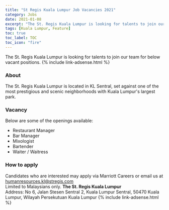 ```yaml
---
title: "St Regis Kuala Lumpur Job Vacancies 2021" 
category: Jobs 
date: 2021-01-08
excerpt: "The St. Regis Kuala Lumpur is looking for talents to join our team for Restaurant Manager, Bar Manager, Mixologist, Bartender, Waiter / Waitress positions" 
tags: [Kuala Lumpur, Feature] 
toc: true 
toc_label: TOC 
toc_icon: "fire" 
--- 
```


The St. Regis Kuala Lumpur is looking for talents to join our team for below vacant positions.
{% include link-adsense.html %} 

### About
The St. Regis Kuala Lumpur is located in KL Sentral, set against one of the most prestigious and scenic neighborhoods with Kuala Lumpur's largest park.

### Vacancy
Below are some of the openings available:
- Restaurant Manager
- Bar Manager
- Mixologist
- Bartender
- Waiter / Waitress

### How to apply
Candidates who are interested may apply via Marriott Careers or email us at humanresources.kl@stregis.com<br/>
Limited to Malaysians only. 
**The St. Regis Kuala Lumpur**<br/>
Address: No 6, Jalan Stesen Sentral 2, Kuala Lumpur Sentral, 50470 Kuala Lumpur, Wilayah Persekutuan Kuala Lumpur
{% include link-adsense.html %} 